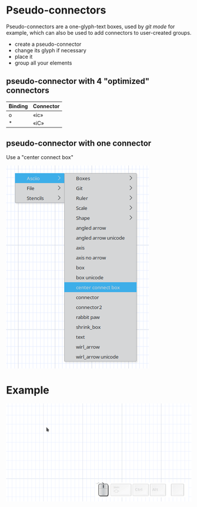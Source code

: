 # Pseudo-connectors

Pseudo-connectors are a one-glyph-text boxes, used by *git mode* for example, which can also be used to add connectors to user-created groups.

- create a pseudo-connector
- change its glyph if necessary
- place it
- group all your elements

## pseudo-connector with 4 "optimized" connectors

| Binding | Connector |
| ------- | --------- |
| o       | «ic»      |
| *       | «iC»      |

## pseudo-connector with one connector

Use a "center connect box"

![Center_Box](center_box.png)

# Example

![Add Connector](add_connector.gif)
